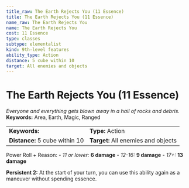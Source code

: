 ```yaml
---
title_raw: The Earth Rejects You (11 Essence)
title: The Earth Rejects You (11 Essence)
name_raw: The Earth Rejects You
name: The Earth Rejects You
cost: 11 Essence
type: classes
subtype: elementalist
kind: 9th-level features
ability_type: Action
distance: 5 cube within 10
target: All enemies and objects
---
```


# The Earth Rejects You (11 Essence)

*Everyone and everything gets blown away in a hail of rocks and debris.* **Keywords:** Area, Earth, Magic, Ranged

|                                |                                     |
| :----------------------------- | :---------------------------------- |
| **Keywords:**                  | **Type:** Action                    |
| **Distance:** 5 cube within 10 | **Target:** All enemies and objects |

Power Roll + Reason: - *11 or lower:* **6 damage** - *12-16:* **9 damage** - *17+:* **13 damage**

**Persistent 2:** At the start of your turn, you can use this ability again as a maneuver without spending essence.
